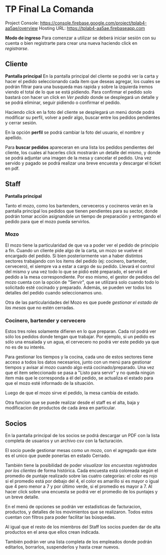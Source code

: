 # TP Final La Comanda

Project Console: https://console.firebase.google.com/project/tplab4-aa5ae/overview
Hosting URL: https://tplab4-aa5ae.firebaseapp.com

**Modo de ingreso**
Para comenzar a utilizar se deberá iniciar sesión con su cuenta o bien registrarte para crear una nueva haciendo click en *registrarse*.


## Cliente


**Pantalla principal**
En la pantalla principal del cliente se podrá ver la carta y hacer el pedido seleccionando cada item que deseas agregar, los cuales se podrán filtrar para una busqueda mas rapida y sobre la izquierda iremos viendo el total de lo que se está pidiendo. Para confirmar el pedido solo bastará con hacer un click en *Ver pedido* donde se desplegará un detalle y se podrá eliminar, seguir pidiendo o confirmar el pedido.

Haciendo click en la foto del cliente se desplegará un menú donde podrá modificar su perfil, volver a pedir algo, buscar entre los pedidos pendientes y cerrar sesión.

En la opción **perfil** se podrá cambiar la foto del usuario, el nombre y apellido.

Para **buscar pedidos** apareceran en una lista los pedidos pendientes del cliente, los cuales al hacerles click mostrarán un detalle del mismo, y donde se podrá adjuntar una imagen de la mesa y cancelar el pedido. Una vez servido y pagado se podrá realizar una breve encuesta y descargar el ticket en pdf.


## Staff


**Pantalla principal**

Tanto el mozo, como los bartenders, cerveceros y cocineros verán en la pantalla principal los pedidos que tienen pendientes para su sector, donde podrán tomar acción asignandole un tiempo de preparación y entregando el pedido para que el mozo pueda servirlos.

### Mozo

El mozo tiene la particularidad de que va a poder ver el pedido de principio a fin. Cuando un cliente pide algo de la carta, un mozo se vuelve el encargado del pedido. Si bien posteriormente van a haber distintos sectores trabajando con los items del pedido (ej: cocinero, bartender, cervecero), el siempre va a estar a cargo de su pedido. Llevará el control del mismo y una vez todo lo que se pidió esté preparado, el servirá el pedido a la mesa correspondiente. Por eso mismo, el gestor de pedidos del mozo cuenta con la opción de "Servir", que se utilizará solo cuando todo lo solicitado esté cocinado y preparado. Además, se pueden ver todos los detalles del pedido cuando seleccionamos uno.

Otra de las particularidades del Mozo es que puede *gestionar el estado de las mesas* que no estén cerradas.

### Cocinero, bartender y cervecero

Estos tres roles solamente difieren en lo que preparan. Cada rol podrá ver sólo los pedidos donde tengan que trabajar. Por ejemplo, si un pedido es sólo una ensalada y un agua, el cervecero no podrá ver este pedido ya que no es de su interés.

Para gestionar los tiempos y la cocina, cada uno de estos sectores tiene acceso a todos los datos necesarios, junto con un menú para gestionar tiempos y avisar al mozo cuando algo está cocinado/preparado.
Una vez que el item seleccionado se pasa a "Listo para servir" y no queda ningún item más que le corresponda a él del pedido, se actualiza el estado para que el mozo esté informado de la situación.

Luego de que el mozo sirve el pedido, la mesa cambia de estado.


Otra funcion que se puede realizar desde el staff es el alta, baja y modificacion de productos de cada área en particular.

## Socios

En la pantalla principal de los socios se podrá descargar un PDF con la lista completa de usuarios y un archivo csv con la facturación.

El socio puede gestionar mesas como un mozo, con el agregado que éste es el unico que puede ponerlas en estado Cerrado.

También tiene la posibilidad de poder *visualizar las encuestas registradas por los clientes* de forma histórica. Cada encuesta está coloreada según el promedio de puntaje realizado sobre las cuatro categorías: el color es rojo si el promedio está por debajo del 4, el color es amarillo si es mayor o igual que 4 pero menor a 7 y por último verde, si el promedio es mayor a 7.
Al hacer click sobre una encuesta se podrá ver el promedio de los puntajes y un breve detalle.

En el menú de opciones se podrán ver estadisticas de facturacion, productos, y detalles de los movimientos que se realizaron. Todos estos cuentan con filtros para poder facilitar las búsquedas.

Al igual que el resto de los miembros del Staff los socios pueden dar de alta productos en el area que ellos crean indicada.

También podrán ver una lista completa de los empleados donde podrán editarlos, borrarlos, suspenderlos y hasta crear nuevos.

